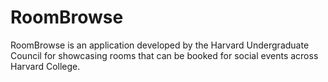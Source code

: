 # RoomBrowse

RoomBrowse is an application developed by the Harvard Undergraduate Council for
showcasing rooms that can be booked for social events across Harvard College.
